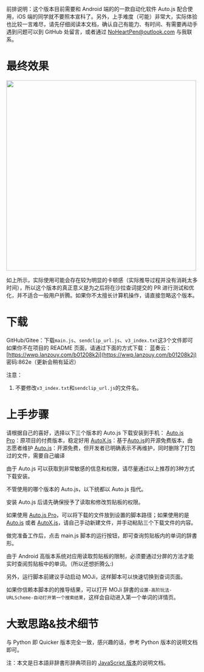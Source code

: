 前排说明：这个版本目前需要和 Android 端的的一款自动化软件 Auto.js 配合使用，iOS 端的同学就不要照本宣科了。另外，上手难度（可能）非常大，实际体验也比较一言难尽，请先仔细阅读本文档，确认自己有能力、有时间、有需要再动手遇到问题可以到 GitHub 处留言，或者通过 NoHeartPen@outlook.com 与我联系。

# 最终效果

<img src="https://markdoen-1304943362.cos.ap-nanjing.myqcloud.com//2022-09-06-12-13-01-27.gif" width="500">

如上所示，实际使用可能会存在较为明显的卡顿感（实际推导过程并没有消耗太多时间），所以这个版本的真正意义是为之后将在沙拉查词提交的 PR 进行测试和优化，并不适合一般用户折腾。如果你不太擅长计算机操作，请直接忽略这个版本。

# 下载

GitHub/Gitee：下载`main.js`、`sendclip_url.js`、`v3_index.txt`这3个文件即可
如果你不在项目的 README 页面，请通过下面的方式下载：
蓝奏云：[https://wwp.lanzouy.com/b01208k2j](https://wwp.lanzouy.com/b01208k2j)
密码:862e（更新会稍有延迟）

注意：
1.  不要修改`v3_index.txt`和`sendclip_url.js`的文件名。

# 上手步骤

请根据自己的喜好，选择以下三个版本的 Auto.js 下载安装到手机：
[Auto.js Pro](https://pro.autojs.org/)：原项目的付费版本，稳定好用
[AutoX.js](http://doc.autoxjs.com/#/)：基于[Auto.js](https://github.com/hyb1996/Auto.js)的开源免费版本，由志愿者维护
[Auto.js](https://github.com/hyb1996/Auto.js)：开源免费，但开发者已明确表示不再维护，同时删除了打包过的文件，需要自己编译

由于 Auto.js 可以获取到非常敏感的信息和权限，请尽量通过以上推荐的3种方式下载安装。

不管使用的哪个版本的 Auto.js，以下统都以 Auto.js 指代。

安装 Auto.js 后请先确保授予了读取和修改剪贴板的权限。

如果使用 [Auto.js Pro](https://pro.autojs.org/)，可以将下载的文件放到设置的脚本路径；如果使用的是 [Auto.js](https://github.com/hyb1996/Auto.js) 或者 [AutoX.js](http://doc.autoxjs.com/#/)，请自己手动新建文件，并手动粘贴三个下载文件的内容。

做完准备工作后，点击 main.js 脚本的运行按钮，即可查询剪贴板内的单词的辞書形。

由于 Android 高版本系统对应用读取剪贴板的限制，必须要通过分屏的方法才能实时查阅剪贴板中的单词。（所以还想折腾么:)

另外，运行脚本前建议手动启动 MOJi，这样脚本可以快速切换到查词页面。

如果你信赖本脚本的的推导结果，可以打开 MOJi 辞書的`设置-高阶玩法-URLScheme-自动打开第一个搜索结果`，这样会自动进入第一个单词的详情页。

# 大致思路&技术细节

与 Python 即 Quicker 版本完全一致，感兴趣的话，参考 Python 版本的说明文档即可。

注：本文是日本語非辞書形辞典项目的 [JavaScript 版本](https://github.com/NoHeartPen/JapaneseConjugation/tree/master/v3/javascript/auto.js/moji)的说明文档。